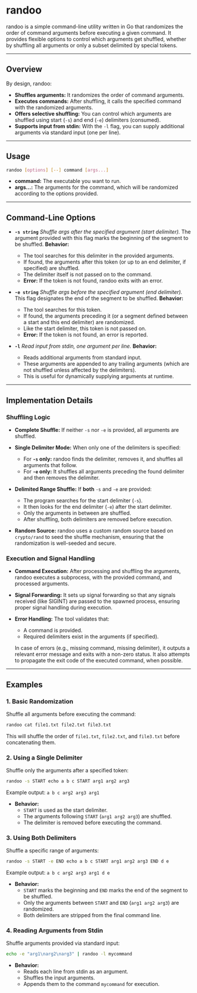 # randoo

randoo is a simple command-line utility written in Go that randomizes the order of command arguments before executing a
given command. It provides flexible options to control which arguments get shuffled, whether by shuffling all arguments
or only a subset delimited by special tokens.

---

## Overview

By design, randoo:

- **Shuffles arguments:** It randomizes the order of command arguments.
- **Executes commands:** After shuffling, it calls the specified command with the randomized arguments.
- **Offers selective shuffling:** You can control which arguments are shuffled using start (`-s`) and end (`-e`)
  delimiters (consumed).
- **Supports input from stdin:** With the `-l` flag, you can supply additional arguments via standard input (one per
  line).

---

## Usage

```bash
randoo [options] [--] command [args...]
```

- **command:** The executable you want to run.
- **args...:** The arguments for the command, which will be randomized according to the options provided.

---

## Command-Line Options

- **`-s string`**
  *Shuffle args after the specified argument (start delimiter).*
  The argument provided with this flag marks the beginning of the segment to be shuffled.
  **Behavior:**
    - The tool searches for this delimiter in the provided arguments.
    - If found, the arguments after this token (or up to an end delimiter, if specified) are shuffled.
    - The delimiter itself is not passed on to the command.
    - **Error:** If the token is not found, randoo exits with an error.

- **`-e string`**
  *Shuffle args before the specified argument (end delimiter).*
  This flag designates the end of the segment to be shuffled.
  **Behavior:**
    - The tool searches for this token.
    - If found, the arguments preceding it (or a segment defined between a start and this end delimiter) are randomized.
    - Like the start delimiter, this token is not passed on.
    - **Error:** If the token is not found, an error is reported.

- **`-l`**
  *Read input from stdin, one argument per line.*
  **Behavior:**
    - Reads additional arguments from standard input.
    - These arguments are appended to any trailing arguments (which are not shuffled unless affected by the delimiters).
    - This is useful for dynamically supplying arguments at runtime.

---

## Implementation Details

### Shuffling Logic

- **Complete Shuffle:**
  If neither `-s` nor `-e` is provided, all arguments are shuffled.

- **Single Delimiter Mode:**
  When only one of the delimiters is specified:
    - For **`-s` only:** randoo finds the delimiter, removes it, and shuffles all arguments that follow.
    - For **`-e` only:** It shuffles all arguments preceding the found delimiter and then removes the delimiter.

- **Delimited Range Shuffle:**
  If **both** `-s` and `-e` are provided:
    - The program searches for the start delimiter (`-s`).
    - It then looks for the end delimiter (`-e`) after the start delimiter.
    - Only the arguments in between are shuffled.
    - After shuffling, both delimiters are removed before execution.

- **Random Source:**
  randoo uses a custom random source based on `crypto/rand` to seed the shuffle mechanism, ensuring that the
  randomization is well-seeded and secure.

### Execution and Signal Handling

- **Command Execution:**
  After processing and shuffling the arguments, randoo executes a subprocess, with the provided command, and processed
  arguments.

- **Signal Forwarding:**
  It sets up signal forwarding so that any signals received (like SIGINT) are passed to the spawned process, ensuring
  proper signal handling during execution.

- **Error Handling:**
  The tool validates that:
    - A command is provided.
    - Required delimiters exist in the arguments (if specified).

  In case of errors (e.g., missing command, missing delimiter), it outputs a relevant error message and exits with a
  non-zero status. It also attempts to propagate the exit code of the executed command, when possible.

---

## Examples

### 1. Basic Randomization

Shuffle all arguments before executing the command:

```bash
randoo cat file1.txt file2.txt file3.txt
```

This will shuffle the order of `file1.txt`, `file2.txt`, and `file3.txt` before concatenating them.

### 2. Using a Single Delimiter

Shuffle only the arguments after a specified token:

```bash
randoo -s START echo a b c START arg1 arg2 arg3
```

Example output: `a b c arg2 arg3 arg1`

- **Behavior:**
    - `START` is used as the start delimiter.
    - The arguments following `START` (`arg1 arg2 arg3`) are shuffled.
    - The delimiter is removed before executing the command.

### 3. Using Both Delimiters

Shuffle a specific range of arguments:

```bash
randoo -s START -e END echo a b c START arg1 arg2 arg3 END d e
```

Example output: `a b c arg2 arg3 arg1 d e`

- **Behavior:**
    - `START` marks the beginning and `END` marks the end of the segment to be shuffled.
    - Only the arguments between `START` and `END` (`arg1 arg2 arg3`) are randomized.
    - Both delimiters are stripped from the final command line.

### 4. Reading Arguments from Stdin

Shuffle arguments provided via standard input:

```bash
echo -e "arg1\narg2\narg3" | randoo -l mycommand
```

- **Behavior:**
    - Reads each line from stdin as an argument.
    - Shuffles the input arguments.
    - Appends them to the command `mycommand` for execution.

